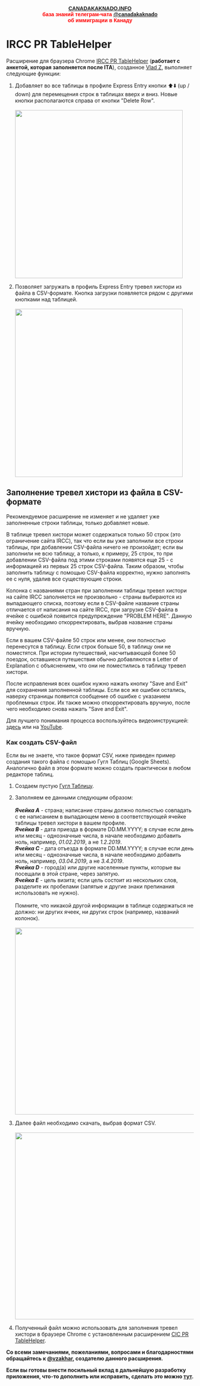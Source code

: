 <p style="color:red; font-family:arial; font-weight:800; text-align:center; font-size:1em; "><a href="https://canadakaknado.info">CANADAKAKNADO.INFO</a><br>база знаний телеграм-чата <a href="https://t.me/canadakaknado">@canadakaknado</a><br>об иммиграции в Канаду</p>

# __IRCC PR TableHelper__

Расширение для браузера Chrome [IRCC PR TableHelper](https://chrome.google.com/webstore/detail/cic-pr-tablehelper/bibbcbmdkcmmgpodmahndpfakjfiefnn) (__работает с анкетой, которая заполняется после ITA__), созданное [Vlad Z](https://t.me/vlad_z7), выполняет следующие функции: 

1. Добавляет во все таблицы в профиле Express Entry кнопки ⬆️⬇️ (up / down) для перемещения строк в таблицах вверх и вниз. Новые кнопки располагаются справа от кнопки "Delete Row".<br><br><img src="https://canadakaknado.info/assets/images/chrome-ext-2.png" width="450">

2. Позволяет загружать в профиль Express Entry тревел хистори из файла в CSV-формате. Кнопка загрузки появляется рядом с другими кнопками над таблицей.<br><br><img src="https://canadakaknado.info/assets/images/chrome-ext-1.png" width="450">

## Заполнение тревел хистори из файла в CSV-формате

Рекомендуемое расширение не изменяет и не удаляет уже заполненные строки таблицы, только добавляет новые. 

В таблице тревел хистори может содержаться только 50 строк (это ограничение сайта IRCC), так что если вы уже заполнили все строки таблицы, при добавлении CSV-файла ничего не произойдет; если вы заполнили не всю таблицу, а только, к примеру, 25 строк, то при добавлении CSV-файла под этими строками появятся еще 25 - с информацией из первых 25 строк CSV-файла. Таким образом, чтобы заполнить таблицу с помощью CSV-файла корректно, нужно заполнять ее с нуля, удалив все существующие строки. 

Колонка с названиями стран при заполнении таблицы тревел хистори на сайте IRCC заполняется не произвольно - страны выбираются из выпадающего списка, поэтому если в CSV-файле название страны отличается от написания на сайте IRCC, при загрузке CSV-файла в ячейке с ошибкой появится предупреждение "PROBLEM HERE". Данную ячейку необходимо откорректировать, выбрав название страны вручную. 

Если в вашем CSV-файле 50 строк или менее, они полностью перенесутся в таблицу. Если строк больше 50, в таблицу они не поместятся. При истории путешествий, насчитывающей более 50 поездок, оставшиеся путешествия обычно добавляются в Letter of Explanation с объяснением, что они не поместились в таблицу тревел хистори. 

После исправления всех ошибок нужно нажать кнопку "Save and Exit" для сохранения заполненной таблицы. Если все же ошибки остались, наверху страницы появится сообщение об ошибке с указанием проблемных строк. Их также можно откорректировать вручную, после чего необходимо снова нажать "Save and Exit".

Для лучшего понимания процесса воспользуйтесь видеоинструкцией: [здесь](https://canadakaknado.info/assets/images/PR-TableHelper-1.5-sub.mp4) или на [YouTube](https://www.youtube.com/watch?v=DRZ4JetBk6o).

### Как создать CSV-файл

Если вы не знаете, что такое формат CSV, ниже приведен пример создания такого файла с помощью Гугл Таблиц (Google Sheets). Аналогично файл в этом формате можно создать практически в любом редакторе таблиц. 

1. Создаем пустую [Гугл Таблицу](https://docs.google.com/spreadsheets). 

2. Заполняем ее данными следующим образом:<br><br>
__*Ячейка А*__ - страна; написание страны должно полностью совпадать с ее написанием в выпадающем меню в соответствующей ячейке таблицы тревел хистори в вашем профиле.<br>
__*Ячейка В*__ - дата приезда в формате DD.MM.YYYY; в случае если день или месяц - однозначные числа, в начале необходимо добавить ноль, например, *01.02.2019*, а не *1.2.2019*.<br>
__*Ячейка С*__ - дата отъезда в формате DD.MM.YYYY; в случае если день или месяц - однозначные числа, в начале необходимо добавить ноль, например, *03.04.2019*, а не *3.4.2019*.<br>
__*Ячейка D*__ - город(а) или другие населенные пункты, которые вы посещали в этой стране, через запятую.<br>
__*Ячейка Е*__ - цель визита; если цель состоит из нескольких слов, разделите их пробелами (запятые и другие знаки препинания использовать не нужно).<br><br>
Помните, что никакой другой информации в таблице содержаться не должно: ни других ячеек, ни других строк (например, названий колонок).<br><br><img src="https://canadakaknado.info/assets/images/travel-history.jpg" width="500">

3. Далее файл необходимо скачать, выбрав формат CSV.<br><br><img src="https://canadakaknado.info/assets/images/travel-history-download.jpg" width="500">

4. Полученный файл можно использовать для заполнения тревел хистори в браузере Chrome с установленным расширением [CIC PR TableHelper](https://chrome.google.com/webstore/detail/cic-pr-tablehelper/bibbcbmdkcmmgpodmahndpfakjfiefnn).

__Со всеми замечаниями, пожеланиями, вопросами и благодарностями обращайтесь к [@vzakhar](https://t.me/vzakhar), создателю данного расширения.<br>__

__Если вы готовы внести посильный вклад в дальнейшую разработку приложения, что-то дополнить или исправить, сделать это можно [тут](https://github.com/vlad-zakharov/TravelHistoryHelper).<br><br>__
